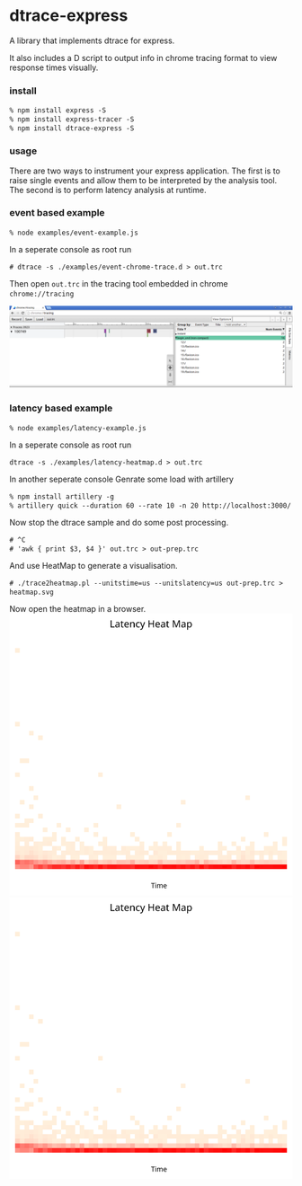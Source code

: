 # dtrace-express

A library that implements dtrace for express. 

It also includes a D script to output info in chrome tracing format to view response times visually.

### install 
```
% npm install express -S
% npm install express-tracer -S 
% npm install dtrace-express -S
```

### usage

There are two ways to instrument your express application.
The first is to raise single events and allow them to be interpreted by the analysis tool.
The second is to perform latency analysis at runtime.

### event based example

```
% node examples/event-example.js
```

In a seperate console as root run 
```
# dtrace -s ./examples/event-chrome-trace.d > out.trc
```
Then open `out.trc` in the tracing tool embedded in chrome `chrome://tracing`

![](https://raw.githubusercontent.com/No9/dtrace-express/1764197e0309831fd99a1283108033ed1663b5b3/examples/tracing.png)

### latency based example 

```
% node examples/latency-example.js
```

In a seperate console as root run 

```
dtrace -s ./examples/latency-heatmap.d > out.trc
```

In another seperate console Genrate some load with artillery 

```
% npm install artillery -g
% artillery quick --duration 60 --rate 10 -n 20 http://localhost:3000/
```
Now stop the dtrace sample and do some post processing.

```
# ^C
# 'awk { print $3, $4 }' out.trc > out-prep.trc
```

And use HeatMap to generate a visualisation. 
```
# ./trace2heatmap.pl --unitstime=us --unitslatency=us out-prep.trc > heatmap.svg
```

Now open the heatmap in a browser.
![Click here to view interactive heat map](https://raw.githubusercontent.com/No9/dtrace-express/master/examples/heatmap.svg)
<img src="https://raw.githubusercontent.com/No9/dtrace-express/master/examples/heatmap.svg" />




